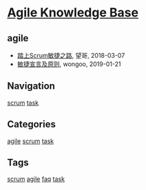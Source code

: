 # [Agile Knowledge Base](http://agile.sisopipo.com)

## agile
* [踏上Scrum敏捷之路](/agile-scrum), 望哥, 2018-03-07
* [敏捷宣言及原则](/agile-manifesto), wongoo, 2019-01-21

## Navigation
[scrum](/scrum/)
[task](/task/)

## Categories

 [agile](/category/agile)
 [scrum](/category/scrum)
 [task](/category/task)

## Tags

 [scrum](/tag/scrum)
 [agile](/tag/agile)
 [faq](/tag/faq)
 [task](/tag/task)
